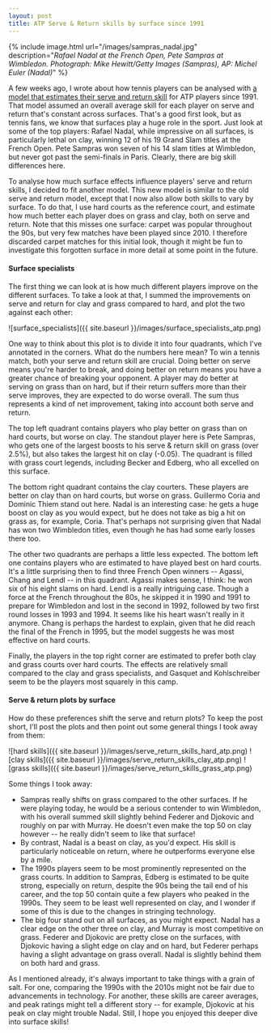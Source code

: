 ```yaml
---
layout: post
title: ATP Serve & Return skills by surface since 1991
---
```


{% include image.html url="/images/sampras_nadal.jpg" description="<i>Rafael Nadal at the French Open, Pete Sampras at Wimbledon. Photograph: Mike Hewitt/Getty Images (Sampras), AP: Michel Euler (Nadal)</i>" %}

A few weeks ago, I wrote about how tennis players can be analysed with [a model that estimates their serve and return skill](https://martiningram.github.io/historical-serve-return/) for ATP players since 1991. That model assumed an overall average skill for each player on serve and return that's constant across surfaces. That's a good first look,  but as tennis fans, we know that surfaces play a huge role in the sport. Just look at some of the top players: Rafael Nadal, while impressive on all surfaces, is particularly lethal on clay, winning 12 of his 19 Grand Slam titles at the French Open. Pete Sampras won seven of his 14 slam titles at Wimbledon, but never got past the semi-finals in Paris. Clearly, there are big skill differences here.

To analyse how much surface effects influence players' serve and return skills, I decided to fit another model. This new model is similar to the old serve and return model, except that I now also allow both skills to vary by surface. To do that, I use hard courts as the reference court, and estimate how much better each player does on grass and clay, both on serve and return. Note that this misses one surface: carpet was popular throughout the 90s, but very few matches have been played since 2010. I therefore discarded carpet matches for this initial look, though it might be fun to investigate this forgotten surface in more detail at some point in the future.

#### Surface specialists

The first thing we can look at is how much different players improve on the different surfaces. To take a look at that, I summed the improvements on serve and return for clay and grass compared to hard, and plot the two against each other:

![surface_specialists]({{ site.baseurl }}/images/surface_specialists_atp.png)

One way to think about this plot is to divide it into four quadrants, which I've annotated in the corners. What do the numbers here mean? To win a tennis match, both your serve and return skill are crucial. Doing better on serve means you're harder to break, and doing better on return means you have a greater chance of breaking your opponent. A player may do better at serving on grass than on hard, but if their return suffers more than their serve improves, they are expected to do worse overall. The sum thus represents a kind of net improvement, taking into account both serve and return.

The top left quadrant contains players who play better on grass than on hard courts, but worse on clay. The standout player here is Pete Sampras, who gets one of the largest boosts to his serve & return skill on grass (over 2.5%), but also takes the largest hit on clay (-0.05). The quadrant is filled with grass court legends, including Becker and Edberg, who all excelled on this surface.

The bottom right quadrant contains the clay courters. These players are better on clay than on hard courts, but worse on grass. Guillermo Coria and Dominic Thiem stand out here. Nadal is an interesting case: he gets a huge boost on clay as you would expect, but he does not take as big a hit on grass as, for example, Coria. That's perhaps not surprising given that Nadal has won two Wimbledon titles, even though he has had some early losses there too.

The other two quadrants are perhaps a little less expected. The bottom left one contains players who are estimated to have played best on hard courts. It's a little surprising then to find three French Open winners -- Agassi, Chang and Lendl -- in this quadrant. Agassi makes sense, I think: he won six of his eight slams on hard. Lendl is a really intriguing case. Though a force at the French throughout the 80s, he skipped it in 1990 and 1991 to prepare for Wimbledon and lost in the second in 1992, followed by two first round losses in 1993 and 1994. It seems like his heart wasn't really in it anymore. Chang is perhaps the hardest to explain, given that he did reach the final of the French in 1995, but the model suggests he was most effective on hard courts.

Finally, the players in the top right corner are estimated to prefer both clay and grass courts over hard courts. The effects are relatively small compared to the clay and grass specialists, and Gasquet and Kohlschreiber seem to be the players most squarely in this camp.

#### Serve & return plots by surface

How do these preferences shift the serve and return plots? To keep the post short, I'll post the plots and then point out some general things I took away from them:

![hard skills]({{ site.baseurl }}/images/serve_return_skills_hard_atp.png)
![clay skills]({{ site.baseurl }}/images/serve_return_skills_clay_atp.png)
![grass skills]({{ site.baseurl }}/images/serve_return_skills_grass_atp.png)

Some things I took away:

* Sampras really shifts on grass compared to the other surfaces. If he were playing today, he would be a serious contender to win Wimbledon, with his overall summed skill slightly behind Federer and Djokovic and roughly on par with Murray. He doesn't even make the top 50 on clay however -- he really didn't seem to like that surface!
* By contrast, Nadal is a beast on clay, as you'd expect. His skill is particularly noticeable on return, where he outperforms everyone else by a mile.
* The 1990s players seem to be most prominently represented on the grass courts. In addition to Sampras, Edberg is estimated to be quite strong, especially on return, despite the 90s being the tail end of his career, and the top 50 contain quite a few players who peaked in the 1990s. They seem to be least well represented on clay, and I wonder if some of this is due to the changes in stringing technology.
* The big four stand out on all surfaces, as you might expect. Nadal has a clear edge on the other three on clay, and Murray is most competitive on grass. Federer and Djokovic are pretty close on the surfaces, with Djokovic having a slight edge on clay and on hard, but Federer perhaps having a slight advantage on grass overall. Nadal is slightly behind them on both hard and grass.

As I mentioned already, it's always important to take things with a grain of salt. For one, comparing the 1990s with the 2010s might not be fair due to advancements in technology. For another, these skills are career averages, and peak ratings might tell a different story -- for example, Djokovic at his peak on clay might trouble Nadal. Still, I hope you enjoyed this deeper dive into surface skills!

